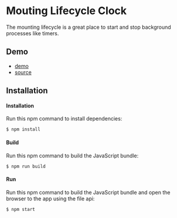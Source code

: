 Mouting Lifecycle Clock
=====================
The mounting lifecycle is a great place to start and stop background processes like timers.

Demo
-------------
* [demo](https://rawgit.com/MoonHighway/learning-react/master/chapter-07/mounting-lifecycle-clock/dist/index.html)
* [source](https://github.com/MoonHighway/learning-react/blob/master/chapter-07/mounting-lifecycle-clock/src/clock.js)

Installation
-------------

#### Installation
Run this npm command to install dependencies:
```
$ npm install
```

#### Build
Run this npm command to build the JavaScript bundle:
```
$ npm run build
```

#### Run
Run this npm command to build the JavaScript bundle and open the browser to the app using the file api:
```
$ npm start
```

